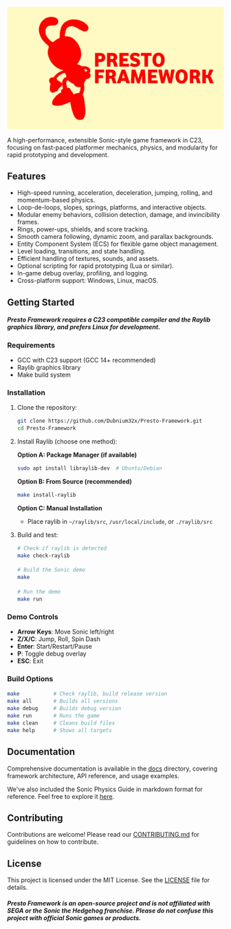![Presto-Framework Logo](res/image/logos/logo.jpg)

A high-performance, extensible Sonic-style game framework in C23, focusing on fast-paced platformer mechanics, physics, and modularity for rapid prototyping and development.

## Features
- High-speed running, acceleration, deceleration, jumping, rolling, and momentum-based physics.
- Loop-de-loops, slopes, springs, platforms, and interactive objects.
- Modular enemy behaviors, collision detection, damage, and invincibility frames.
- Rings, power-ups, shields, and score tracking.
- Smooth camera following, dynamic zoom, and parallax backgrounds.
- Entity Component System (ECS) for flexible game object management.
- Level loading, transitions, and state handling.
- Efficient handling of textures, sounds, and assets.
- Optional scripting for rapid prototyping (Lua or similar).
- In-game debug overlay, profiling, and logging.
- Cross-platform support: Windows, Linux, macOS.

## Getting Started
##### Presto Framework requires a C23 compatible compiler and the Raylib graphics library, and prefers Linux for development.

### Requirements
- GCC with C23 support (GCC 14+ recommended)
- Raylib graphics library
- Make build system

### Installation

1. Clone the repository:
    ```bash
    git clone https://github.com/Dubnium32x/Presto-Framework.git
    cd Presto-Framework
    ```

2. Install Raylib (choose one method):
    
    **Option A: Package Manager (if available)**
    ```bash
    sudo apt install libraylib-dev  # Ubuntu/Debian
    ```
    
    **Option B: From Source (recommended)**
    ```bash
    make install-raylib
    ```
    
    **Option C: Manual Installation**
    - Place raylib in `~/raylib/src`, `/usr/local/include`, or `./raylib/src`

3. Build and test:
    ```bash
    # Check if raylib is detected
    make check-raylib
    
    # Build the Sonic demo
    make
    
    # Run the demo
    make run
    ```

### Demo Controls
- **Arrow Keys**: Move Sonic left/right
- **Z/X/C**: Jump, Roll, Spin Dash
- **Enter**: Start/Restart/Pause
- **P**: Toggle debug overlay
- **ESC**: Exit

### Build Options
```bash
make           # Check raylib, build release version
make all       # Builds all versions
make debug     # Builds debug version
make run       # Runs the game
make clean     # Cleans build files
make help      # Shows all targets
```

## Documentation
Comprehensive documentation is available in the [docs](docs) directory, covering framework architecture, API reference, and usage examples.

We've also included the Sonic Physics Guide in markdown format for reference. Feel free to explore it [here](SPG/Sonic%20Physics%20Guide%20[PERSONAL].md).

## Contributing
Contributions are welcome! Please read our [CONTRIBUTING.md](CONTRIBUTING.md) for guidelines on how to contribute.

## License
This project is licensed under the MIT License. See the [LICENSE](LICENSE) file for details.

##### Presto Framework is an open-source project and is not affiliated with SEGA or the Sonic the Hedgehog franchise. Please do not confuse this project with official Sonic games or products.